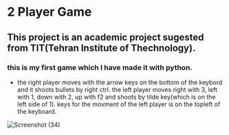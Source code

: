 # 2 Player Game
## This project is an academic project sugested from TIT(Tehran Institute of Thechnology).
### this is my first game which I have made it with python.


* the right player moves with the arrow keys on the bottom of the keybord and it shoots bullets by right ctrl.
the left player moves right with 3, left with 1, down with 2, up with f2 and shoots by tilde key(which is on the left side of 1).
keys for the movment of the left player is on the topleft of the keyboard.

![Screenshot (34)](https://user-images.githubusercontent.com/95845593/223932337-5f24f668-cb02-4272-9d50-e1530e9996a5.png)
